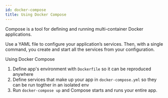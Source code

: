 ```yaml
---
id: docker-compose
title: Using Docker Compose
---
```


Compose is a tool for defining and running multi-container Docker applications.

Use a YAML file to configure your application’s services. Then, with a single command, you create and start all the services from your configuration.

Using Docker Compose

1. Define app's environment with `Dockerfile` so it can be reproduced anywhere
2. Define services that make up your app in `docker-compose.yml` so they can be run togther in an isolated env
3. Run `docker-compose up` and Compose starts and runs your entire app.